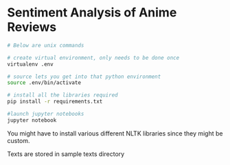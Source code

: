 # Sentiment Analysis of Anime Reviews


```bash
# Below are unix commands

# create virtual environment, only needs to be done once
virtualenv .env

# source lets you get into that python environment
source .env/bin/activate

# install all the libraries required
pip install -r requirements.txt

#launch jupyter notebooks
jupyter notebook
```

You might have to install various different NLTK libraries since they might be custom.

Texts are stored in sample texts directory

